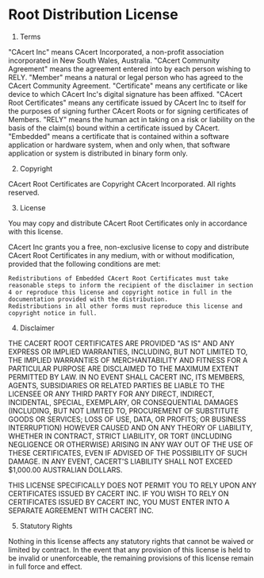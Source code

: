 # Root Distribution License

1. Terms

"CAcert Inc" means CAcert Incorporated, a non-profit association incorporated in New South Wales, Australia.
"CAcert Community Agreement" means the agreement entered into by each person wishing to RELY.
"Member" means a natural or legal person who has agreed to the CAcert Community Agreement.
"Certificate" means any certificate or like device to which CAcert Inc's digital signature has been affixed.
"CAcert Root Certificates" means any certificate issued by CAcert Inc to itself for the purposes of signing further CAcert Roots or for signing certificates of Members.
"RELY" means the human act in taking on a risk or liability on the basis of the claim(s) bound within a certificate issued by CAcert.
"Embedded" means a certificate that is contained within a software application or hardware system, when and only when, that software application or system is distributed in binary form only.

2. Copyright

CAcert Root Certificates are Copyright CAcert Incorporated. All rights reserved.

3. License

You may copy and distribute CAcert Root Certificates only in accordance with this license.

CAcert Inc grants you a free, non-exclusive license to copy and distribute CAcert Root Certificates in any medium, with or without modification, provided that the following conditions are met:

    Redistributions of Embedded CAcert Root Certificates must take reasonable steps to inform the recipient of the disclaimer in section 4 or reproduce this license and copyright notice in full in the documentation provided with the distribution.
    Redistributions in all other forms must reproduce this license and copyright notice in full. 

4. Disclaimer

THE CACERT ROOT CERTIFICATES ARE PROVIDED "AS IS" AND ANY EXPRESS OR IMPLIED WARRANTIES, INCLUDING, BUT NOT LIMITED TO, THE IMPLIED WARRANTIES OF MERCHANTABILITY AND FITNESS FOR A PARTICULAR PURPOSE ARE DISCLAIMED TO THE MAXIMUM EXTENT PERMITTED BY LAW. IN NO EVENT SHALL CACERT INC, ITS MEMBERS, AGENTS, SUBSIDIARIES OR RELATED PARTIES BE LIABLE TO THE LICENSEE OR ANY THIRD PARTY FOR ANY DIRECT, INDIRECT, INCIDENTAL, SPECIAL, EXEMPLARY, OR CONSEQUENTIAL DAMAGES (INCLUDING, BUT NOT LIMITED TO, PROCUREMENT OF SUBSTITUTE GOODS OR SERVICES; LOSS OF USE, DATA, OR PROFITS; OR BUSINESS INTERRUPTION) HOWEVER CAUSED AND ON ANY THEORY OF LIABILITY, WHETHER IN CONTRACT, STRICT LIABILITY, OR TORT (INCLUDING NEGLIGENCE OR OTHERWISE) ARISING IN ANY WAY OUT OF THE USE OF THESE CERTIFICATES, EVEN IF ADVISED OF THE POSSIBILITY OF SUCH DAMAGE. IN ANY EVENT, CACERT'S LIABILITY SHALL NOT EXCEED $1,000.00 AUSTRALIAN DOLLARS.

THIS LICENSE SPECIFICALLY DOES NOT PERMIT YOU TO RELY UPON ANY CERTIFICATES ISSUED BY CACERT INC. IF YOU WISH TO RELY ON CERTIFICATES ISSUED BY CACERT INC, YOU MUST ENTER INTO A SEPARATE AGREEMENT WITH CACERT INC.

5. Statutory Rights

Nothing in this license affects any statutory rights that cannot be waived or limited by contract. In the event that any provision of this license is held to be invalid or unenforceable, the remaining provisions of this license remain in full force and effect. 
